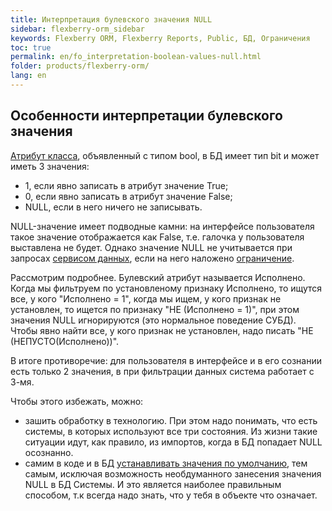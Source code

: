 ```yaml
---
title: Интерпретация булевского значения NULL
sidebar: flexberry-orm_sidebar
keywords: Flexberry ORM, Flexberry Reports, Public, БД, Ограничения
toc: true
permalink: en/fo_interpretation-boolean-values-null.html
folder: products/flexberry-orm/
lang: en
---
```


## Особенности интерпретации булевского значения

[Атрибут класса](fo_attributes-class-data.html), объявленный с типом bool, в БД имеет тип bit и может иметь 3 значения:

* 1, если явно записать в атрибут значение True;
* 0, если явно записать в атрибут значение False;
* NULL, если в него ничего не записывать.

NULL-значение имеет подводные камни: на интерфейсе пользователя такое значение отображается как False, т.е. галочка у пользователя выставлена не будет. Однако значение NULL не учитывается при запросах [сервисом данных](fo_data-service.html), если на него наложено [ограничение](fo_limitation.html).

Рассмотрим подробнее. Булевский атрибут называется Исполнено. Когда мы фильтруем по установленому признаку Исполнено, то ищутся все, у кого "Исполнено = 1", когда мы ищем, у кого признак не установлен, то ищется по признаку "НЕ (Исполнено = 1)", при этом значения NULL игнорируются (это нормальное поведение СУБД). Чтобы явно найти все, у кого признак не установлен, надо писать "НЕ (НЕПУСТО(Исполнено))".

В итоге противоречие: для пользователя в интерфейсе и в его сознании есть только 2 значения, в при фильтрации данных система работает с 3-мя.

Чтобы этого избежать, можно:

* зашить обработку в технологию. При этом надо понимать, что есть системы, в которых используют все три состояния. Из жизни такие ситуации идут, как правило, из импортов, когда в БД попадает NULL осознанно. 
* самим в коде и в БД [устанавливать значения по умолчанию](fo_features-of-dafault-value-assignment.html), тем самым, исключая возможность необдуманного занесения значения NULL в БД Системы. И это является наиболее правильным способом, т.к всегда надо знать, что у тебя в объекте что означает.
